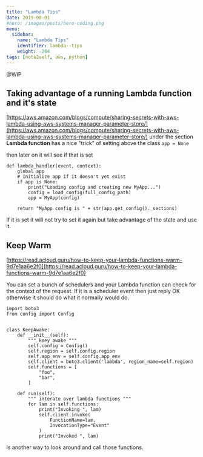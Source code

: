 ```yaml
---
title: "Lambda Tips"
date: 2019-08-01
#hero: /images/posts/hero-coding.png
menu:
  sidebar:
    name: "Lambda Tips"
    identifier: lambda--tips
    weight: -264
tags: [note2self, aws, python]
---
```


@WIP

## Taking advantage of a running Lambda function and it's state


[https://aws.amazon.com/blogs/compute/sharing-secrets-with-aws-lambda-using-aws-systems-manager-parameter-store/](https://aws.amazon.com/blogs/compute/sharing-secrets-with-aws-lambda-using-aws-systems-manager-parameter-store/) under the section **Lambda function** has a nice "trick" of setting above the class `app = None`

then later on it will see if that is set

```
def lambda_handler(event, context):
    global app
    # Initialize app if it doesn't yet exist
    if app is None:
        print("Loading config and creating new MyApp...")
        config = load_config(full_config_path)
        app = MyApp(config)

    return "MyApp config is " + str(app.get_config()._sections)
```

If it is set it will not try to set it again but take advantage of the state and use it.


## Keep Warm

[https://read.acloud.guru/how-to-keep-your-lambda-functions-warm-9d7e1aa6e2f0](https://read.acloud.guru/how-to-keep-your-lambda-functions-warm-9d7e1aa6e2f0)

You can set a bunch of schedulers and your Lambda function can check for the context of the request. If it is a scheduler event then just reply OK otherwise it should do what it normally would do.

```
import boto3
from config import Config


class KeepAwake:
    def __init__(self):
        """ keey awake """
        self.config = Config()
        self.region = self.config.region
        self.app_env = self.config.app_env
        self.client = boto3.client('lambda', region_name=self.region)
        self.functions = [
            "foo",
            "bar",
        ]

    def run(self):
        """ interate over lambda functions """
        for lam in self.functions:
            print("Invoking ", lam)
            self.client.invoke(
                FunctionName=lam,
                InvocationType="Event"
            )
            print("Invoked ", lam)
```
Is another way to look around and call those functions.